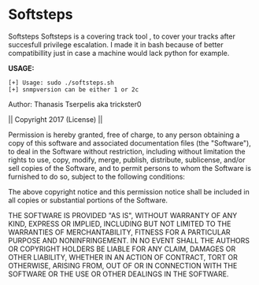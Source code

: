 # Softsteps
Softsteps
Softsteps is a covering track tool , to cover your tracks after succesfull privilege escalation.
I made it in bash because of better compatibillity just in case a machine would lack python for example.


<strong>USAGE:</strong>
<p>
<pre><code>[+] Usage: sudo ./softsteps.sh
[+] snmpversion can be either 1 or 2c
</code></pre>



Author: Thanasis Tserpelis aka trickster0

|| Copyright 2017 (License) ||

Permission is hereby granted, free of charge, to any person obtaining a copy of this software and associated documentation files (the "Software"), to deal in the Software without restriction, including without limitation the rights to use, copy, modify, merge, publish, distribute, sublicense, and/or sell copies of the Software, and to permit persons to whom the Software is furnished to do so, subject to the following conditions:

The above copyright notice and this permission notice shall be included in all copies or substantial portions of the Software.

THE SOFTWARE IS PROVIDED "AS IS", WITHOUT WARRANTY OF ANY KIND, EXPRESS OR IMPLIED, INCLUDING BUT NOT LIMITED TO THE WARRANTIES OF MERCHANTABILITY, FITNESS FOR A PARTICULAR PURPOSE AND NONINFRINGEMENT. IN NO EVENT SHALL THE AUTHORS OR COPYRIGHT HOLDERS BE LIABLE FOR ANY CLAIM, DAMAGES OR OTHER LIABILITY, WHETHER IN AN ACTION OF CONTRACT, TORT OR OTHERWISE, ARISING FROM, OUT OF OR IN CONNECTION WITH THE SOFTWARE OR THE USE OR OTHER DEALINGS IN THE SOFTWARE.
